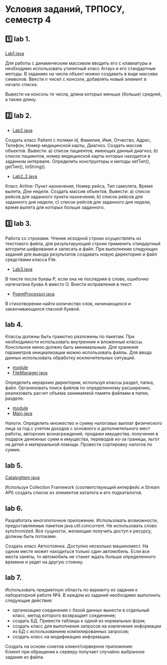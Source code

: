 # Условия заданий, ТРПОСУ, семестр 4  

## 1️⃣ lab 1.

[Lab1.java](/trposu/sem1/Lab1.java)

Для работы с динамическим массивом вводить его с клавиатуры и необходимо использовать утилитный класс Arrays и его стандартные методы. В заданиях на числа объект можно создавать в виде массива символов. Ввести n чисел с консоли, добавлять новый элемент в начало списка.

Вывести на консоль те числа, длина которых меньше (больше) средней, а также длину.

## 2️⃣ lab 2.

- [Lab2.java](/trposu/sem1/Lab2.java)

Создать класс Patient с полями id, Фамилия, Имя, Отчество, Адрес, Телефон, Номер медицинской карты, Диагноз. Создать массив объектов. Вывести: a) список пациентов, имеющих данный диагноз; b) список пациентов, номер медицинской карты которых находится в заданном интервале. Определить конструкторы и методы setТип(), getТип(), toString().

- [Lab2_2.java](/trposu/sem1/Lab2_2.java)

Класс Airline: Пункт назначения, Номер рейса, Тип самолета, Время вылета, Дни недели. Создать массив объектов. Вывести: a) список рейсов для заданного пункта назначения; b) список рейсов для заданного дня недели; c) список рейсов для заданного дня недели, время вылета для которых больше заданного.

## 3️⃣ lab 3.

Работа со строками. Чтение исходной строки осуществлять из текстового файла, для результирующей строки применить стандартный алгоритм шифрования и записать в файл. При выполнении следующих заданий для вывода результатов создавать новую директорию и файл средствами класса File.

- [Lab3.java](/trposu/sem1/Lab3.java)

В тексте после буквы Р, если она не последняя в слове, ошибочно напечатана буква А вместо О. Внести исправления в текст.

- [PoemProcessor.java](/trposu/sem1/Lab3_2/PoemProcessor.java)

В стихотворении найти количество слов, начинающихся и заканчивающихся гласной буквой. 

## lab 4.

Классы должны быть грамотно разложены по пакетам. При необходимости использовать внутренние и вложенные классы. Консольное меню должно быть минимальным. Для хранения параметров инициализации можно использовать файлы. Для ввода данных использовать обработку исключительных ситуаций.

- [module](/trposu/sem1/Lab4/)
- [FileManager.java](/trposu/sem1/Lab4/FileManager.java)

Определить иерархию директории, используя классы раздел, папка, файл. Организовать поиск файлов по определенному расширению, реализовать расчет объема занимаемой памяти файлами в папке, разделе.

- [module](/trposu/sem1/Lab4_2/)
- [Main.java](/trposu/sem1/Lab4_2/Main.java)

Налоги. Определить множество и сумму налоговых выплат физического лица за год с учетом доходов с основного и дополнительного мест работы, авторских вознаграждений, продажи имущества, получения в подарок денежных сумм и имущества, переводов из-за границы, льгот на детей и материальной помощи. Провести сортировку налогов по сумме.

## lab 5.

[CatalogItem.java](/trposu/sem1/Lab5/CatalogItem.java)

Используя Collection Framework (соответствующий интерфейс и Stream API) cоздать список из элементов каталога и его подкаталогов.

## lab 6.

Разработать многопоточное приложение. Использовать возможности, предоставляемые пакетом java.util.concurrent. Не использовать слово synchronized. Все сущности, желающие получить доступ к ресурсу, должны быть потоками.

Создать класс Автостоянка. Доступно несколько машиномест. На одном месте может находиться только один автомобиль. Если все места заняты, то автомобиль не станет ждать больше определенного времени и уедет на другую стоянку.

## lab 7.

Использовать предметную область по варианту из задания к лабораторной работе №4. В каждом из заданий необходимо выполнить следующие действия: 
- организацию соединения с базой данных вынести в отдельный класс, метод которого возвращает соединение; 
- создать БД. Привести таблицы к одной из нормальных форм; 
- создать класс для выполнения запросов на извлечение информации из БД с использованием компилированных запросов; 
- создать класс на модификацию информации.

Создать на основе сокетов клиент/серверное приложение:  
Клиент при обращении к серверу получает случайно выбранное задание из файла.
